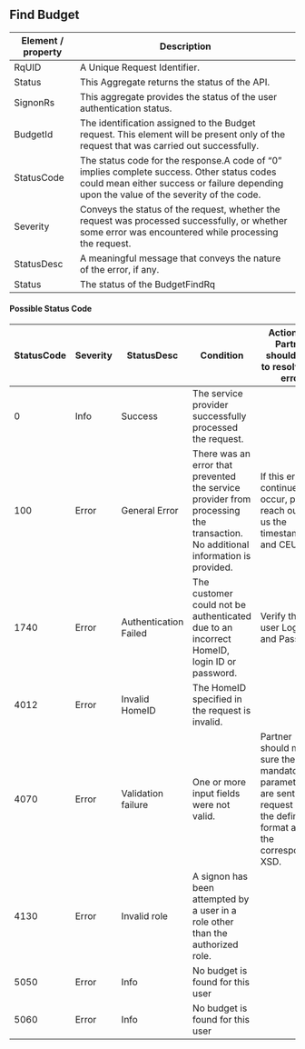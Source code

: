 ## Find Budget


|Element / property|Description|
|--- |--- |
|RqUID|A Unique Request Identifier.|
|Status|This Aggregate returns the status of the API.|
|SignonRs|This aggregate provides the status of the user authentication status.|
|BudgetId|The identification assigned to the Budget request. This element will be present only of the request that was carried out successfully.|
|StatusCode|The status code for the response.A code of “0” implies complete success. Other status codes could mean either success or failure depending upon the value of the severity of the code.|
|Severity|Conveys the status of the request, whether the request was processed successfully, or whether some error was encountered while processing the request.|
|StatusDesc|A meaningful message that conveys the nature of the error, if any.|
|Status|The status of the BudgetFindRq|

#### Possible Status Code

|StatusCode|Severity|StatusDesc|Condition|Action API Partner should take to resolve the error|
|--- |--- |--- |--- |--- |
|0|Info|Success|The service provider successfully processed the request.||
|100|Error|General Error|There was an error that prevented the service provider from processing the transaction. No additional information is provided.|If this error continues to occur, please reach out to us the timestamp and CEUserId.|
|1740|Error|Authentication Failed|The customer could not be authenticated due to an incorrect HomeID, login ID or password.|Verify the user Login ID and Password|
|4012|Error|Invalid HomeID|The HomeID specified in the request is invalid.||
|4070|Error|Validation failure|One or more input fields were not valid.|Partner should make sure the mandatory parameters are sent in the request and in the defined format as in the corresponding XSD.|
|4130|Error|Invalid role|A signon has been attempted by a user in a role other than the authorized role.||
|5050|Error|Info|No budget is found for this user||
|5060|Error|Info|No budget is found for this user||
